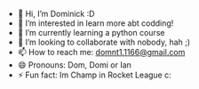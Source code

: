 - 👋 Hi, I’m Dominick :D
- 👀 I’m interested in learn more abt codding!
- 🌱 I’m currently learning a python course 
- 💞️ I’m looking to collaborate with nobody, hah ;)
- 📫 How to reach me: domnt1.1166@gmail.com
- 😄 Pronouns: Dom, Domi or Ian
- ⚡ Fun fact: Im Champ in Rocket League c:

<!---
dmmntg/dmmntg is a ✨ special ✨ repository because its `README.md` (this file) appears on your GitHub profile.
You can click the Preview link to take a look at your changes.
--->

